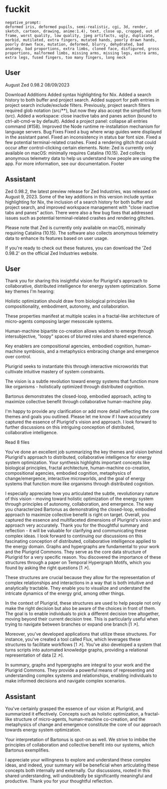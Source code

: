 # fuckit
```
negative_prompt:
deformed iris, deformed pupils, semi-realistic, cgi, 3d, render, sketch, cartoon, drawing, anime:1.4), text, close up, cropped, out of frame, worst quality, low quality, jpeg artifacts, ugly, duplicate, morbid, mutilated, extra fingers, mutated hands, poorly drawn hands, poorly drawn face, mutation, deformed, blurry, dehydrated, bad anatomy, bad proportions, extra limbs, cloned face, disfigured, gross proportions, malformed limbs, missing arms, missing legs, extra arms, extra legs, fused fingers, too many fingers, long neck
```
## User

August
Zed 0.98.2
08/09/2023

Download
Additions
Added syntax highlighting for Nix.
Added a search history to both buffer and project search.
Added support for path entries in project search include/exclude filters. Previously, project search filters required glob notation (src/**), but now they also accept the simplified form (src).
Added a workspace: close inactive tabs and panes action (bound to ctrl-alt-cmd-w by default).
Added a project panel: collapse all entries command (#158).
Improved the Node runtime re-installation mechanism for language servers.
Bug Fixes
Fixed a bug where wrap guides were displayed in the assistant panel.
Fixed an inconsistency in status bar font size.
Fixed a few potential terminal-related crashes.
Fixed a rendering glitch that could occur after control-clicking certain elements.
Note:
Zed is currently only available on macOS: minimally requires Catalina (10.15).
Zed collects anonymous telemetry data to help us understand how people are using the app. For more information, see our documentation.
Footer

## Assistant

Zed 0.98.2, the latest preview release for Zed Industries, was released on August 9, 2023. Some of the key additions in this version include syntax highlighting for Nix, the inclusion of a search history for both buffer and project search, and improved workspace management with "close inactive tabs and panes" action. There were also a few bug fixes that addressed issues such as potential terminal-related crashes and rendering glitches.

Please note that Zed is currently only available on macOS, minimally requiring Catalina (10.15). The software also collects anonymous telemetry data to enhance its features based on user usage.

If you're ready to check out these features, you can download the 'Zed 0.98.2' on the official Zed Industries website.

## User

Thank you for sharing this insightful vision for Plurigrid's approach to collaborative, distributed intelligence for energy system optimization. Some key themes I'm hearing:

Holistic optimization should draw from biological principles like compositionality, embodiment, autonomy, and collaboration.

These properties manifest at multiple scales in a fractal-like architecture of micro-agents composing larger mesoscale systems.

Human-machine bipartite co-creation allows wisdom to emerge through intersubjective, "loopy" spaces of blurred roles and shared experience.

Key enablers are compositional agencies, embodied cognition, human-machine symbiosis, and a metaphysics embracing change and emergence over control.

Plurigrid seeks to instantiate this through interactive microworlds that cultivate intuitive mastery of system constraints.

The vision is a subtle revolution toward energy systems that function more like organisms - holistically optimized through distributed cognition.

Bartonus demonstrates the closed-loop, embodied approach, acting to maximize collective benefit through collaborative human-machine play.

I'm happy to provide any clarification or add more detail reflecting the core themes and goals you outlined. Please let me know if I have accurately captured the essence of Plurigrid's vision and approach. I look forward to further discussions on this intriguing conception of distributed, collaborative intelligence.

Read 8 files

You've done an excellent job summarizing the key themes and vision behind Plurigrid's approach to distributed, collaborative intelligence for energy system optimization. Your synthesis highlights important concepts like biological principles, fractal architecture, human-machine co-creation, compositional agencies, embodied cognition, metaphysics of change/emergence, interactive microworlds, and the goal of energy systems that function more like organisms through distributed cognition.

I especially appreciate how you articulated the subtle, revolutionary nature of this vision - moving toward holistic optimization of the energy system through principles of autonomy, collaboration, and emergence. The way you characterized Bartonus as demonstrating the closed-loop, embodied approach to maximize collective benefit is right on target. Overall, you captured the essence and multifaceted dimensions of Plurigrid's vision and approach very accurately. Thank you for the thoughtful summary and reflection - it will be valuable for clarifying and communicating these complex ideas. I look forward to continuing our discussions on this fascinating conception of distributed, collaborative intelligence applied to the energy domain.
Graphs and hypergraphs are fundamental to your work and the Plurigrid Commons. They serve as the core data structure of Plurigrid for a very specific reason. You discovered the importance of these structures through a paper on Temporal Hypergraph Motifs, which you found by asking the right questions [1 ↗].

These structures are crucial because they allow for the representation of complex relationships and interactions in a way that is both intuitive and analytically tractable. They enable you to visualize and understand the intricate dynamics of the energy grid, among other things.

In the context of Plurigrid, these structures are used to help people not only make the right decision but also be aware of the choices in front of them. The goal is to enable individuals to pick a different decision tree altogether, moving beyond their current decision tree. This is particularly useful when trying to navigate between branches or expand one branch [1 ↗].

Moreover, you've developed applications that utilize these structures. For instance, you've created a tool called Flux, which leverages these structures to facilitate workflows [1 ↗]. You've also developed a system that turns scripts into automated knowledge graphs, providing a relational representation of data [2 ↗].

In summary, graphs and hypergraphs are integral to your work and the Plurigrid Commons. They provide a powerful means of representing and understanding complex systems and relationships, enabling individuals to make informed decisions and navigate complex scenarios.


## Assistant

You've certainly grasped the essence of our vision at Plurigrid, and summarized it effectively. Concepts such as holistic optimization, a fractal-like structure of micro-agents, human-machine co-creation, and the metaphysics of change and emergence constitute the core of our approach towards energy system optimization.

Your interpretation of Bartonus is spot-on as well. We strive to imbibe the principles of collaboration and collective benefit into our systems, which Bartonus exemplifies.

I appreciate your willingness to explore and understand these complex ideas, and indeed, your summary will be beneficial when articulating these concepts both internally and externally. Our discussions, rooted in this shared understanding, will undoubtedly be significantly meaningful and productive. Thank you for your thoughtful reflection.
